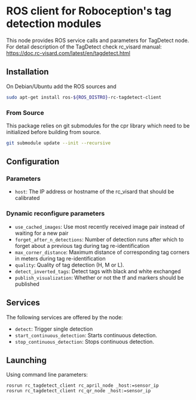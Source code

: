 ROS client for Roboception's tag detection modules
==================================================

This node provides ROS service calls and parameters for TagDetect node.
For detail description of the TagDetect check rc_visard manual: https://doc.rc-visard.com/latest/en/tagdetect.html

Installation
------------

On Debian/Ubuntu add the ROS sources and

```bash
sudo apt-get install ros-${ROS_DISTRO}-rc-tagdetect-client
```

### From Source

This package relies on git submodules for the cpr library which need to be initialized before building from source.

~~~bash
git submodule update --init --recursive
~~~

Configuration
-------------

### Parameters

* `host`: The IP address or hostname of the rc_visard that should be calibrated

### Dynamic reconfigure parameters

* `use_cached_images`: Use most recently received image pair instead of waiting for a new pair
* `forget_after_n_detections`: Number of detection runs after which to forget about a previous tag during tag re-identification
* `max_corner_distance`: Maximum distance of corresponding tag corners in meters during tag re-identification
* `quality`: Quality of tag detection (H, M or L).
* `detect_inverted_tags`: Detect tags with black and white exchanged
* `publish_visualization`: Whether or not the tf and markers should be published


Services
--------

The following services are offered by the node:

* `detect`: Trigger single detection
* `start_continuous_detection`: Starts continuous detection.
* `stop_continuous_detection`: Stops continuous detection.


Launching
---------

Using command line parameters:

~~~
rosrun rc_tagdetect_client rc_april_node _host:=sensor_ip
rosrun rc_tagdetect_client rc_qr_node _host:=sensor_ip
~~~
